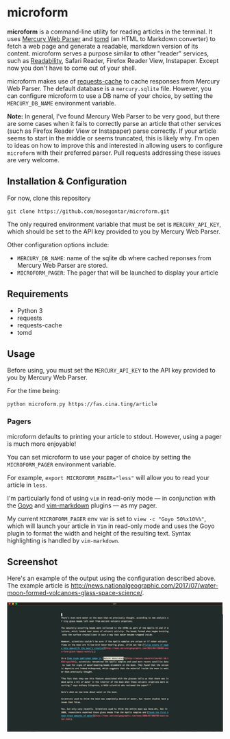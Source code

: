 # microform

**microform** is a command-line utility for reading articles in the terminal. It uses [Mercury Web Parser](https://mercury.postlight.com/web-parser/) and [tomd](https://github.com/gaojiuli/tomd) (an HTML to Markdown converter) to fetch a web page and generate a readable, markdown version of its content. microform serves a purpose similar to other "reader" services, such as [Readability](https://en.wikipedia.org/wiki/Readability_(service)), Safari Reader, Firefox Reader View, Instapaper. Except now you don't have to come out of your shell.

microform makes use of [requests-cache](https://github.com/reclosedev/requests-cache) to cache responses from Mercury Web Parser. The default database is a `mercury.sqlite` file. However, you can configure microform to use a DB name of your choice, by setting the `MERCURY_DB_NAME` environment variable.

**Note:** 
In general, I've found Mercury Web Parser to be very good, but there are some cases when it fails to correctly parse an article that other services (such as Firefox Reader View or Instapaper) parse correctly. If your article seems to start in the middle or seems truncated, this is likely why. I'm open to ideas on how to improve this and interested in allowing users to configure `microform` with their preferred parser. Pull requests addressing these issues are very welcome.

## Installation & Configuration

For now, clone this repository

    git clone https://github.com/mosegontar/microform.git

The only required environment variable that must be set is `MERCURY_API_KEY`, which should be set to the API key provided to you by Mercury Web Parser.

Other configuration options include:

- `MERCURY_DB_NAME`: name of the sqlite db where cached reponses from Mercury Web Parser are stored.
- `MICROFORM_PAGER`: The pager that will be launched to display your article

## Requirements

- Python 3
- requests
- requests-cache
- tomd

## Usage

Before using, you must set the `MERCURY_API_KEY` to the API key provided to you by Mercury Web Parser.

For the time being:

    python microform.py https://fas.cina.ting/article

### Pagers

microform defaults to printing your article to stdout. However, using a pager is much more enjoyable!

You can set microform to use your pager of choice by setting the `MICROFORM_PAGER` environment variable.

For example, `export MICROFORM_PAGER="less"` will allow you to read your article in `less`.

I'm particularly fond of using `vim` in read-only mode — in conjunction with the [Goyo](https://github.com/junegunn/goyo.vim) and [vim-markdown](https://github.com/plasticboy/vim-markdown) plugins — as my pager.

My current `MICROFORM_PAGER` env var is set to `view -c "Goyo 50%x10%%"`, which will launch your article in `Vim` in read-only mode and uses the Goyo plugin to format the width and height of the resulting text. Syntax highlighting is handled by `vim-markdown`.


## Screenshot

Here's an example of the output using the configuration described above. The example article is http://news.nationalgeographic.com/2017/07/water-moon-formed-volcanoes-glass-space-science/.

![screenshot](screenshot_example.png)

